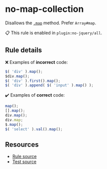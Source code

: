 [//]: # (This file is generated by eslint-docgen. Do not edit it directly.)

# no-map-collection

Disallows the [`.map`](https://api.jquery.com/map/) method. Prefer `Array#map`.

📋 This rule is enabled in `plugin:no-jquery/all`.

## Rule details

❌ Examples of **incorrect** code:
```js
$( 'div' ).map();
$div.map();
$( 'div' ).first().map();
$( 'div' ).append( $( 'input' ).map() );
```

✔️ Examples of **correct** code:
```js
map();
[].map();
div.map();
div.map;
$.map();
$( 'select' ).val().map();
```

## Resources

* [Rule source](/src/rules/no-map-collection.js)
* [Test source](/tests/rules/no-map-collection.js)

